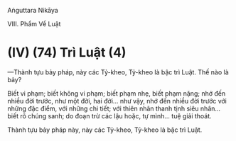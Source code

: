 Aṅguttara Nikāya

VIII. Phẩm Về Luật

# (IV) (74) Trì Luật (4)

—Thành tựu bảy pháp, này các Tỷ-kheo, Tỷ-kheo là bậc trì Luật. Thế nào là bảy?

Biết vi phạm; biết không vi phạm; biết phạm nhẹ, biết phạm nặng; nhớ đến nhiều đời trước, như một đời, hai đời... như vậy, nhớ đến nhiều đời trước với những đặc điểm, với những chi tiết; với thiên nhãn thanh tịnh siêu nhân... biết rõ chúng sanh; do đoạn trừ các lậu hoặc, tự mình... tuệ giải thoát.

Thành tựu bảy pháp này, này các Tỷ-kheo, Tỷ-kheo là bậc trì Luật.

